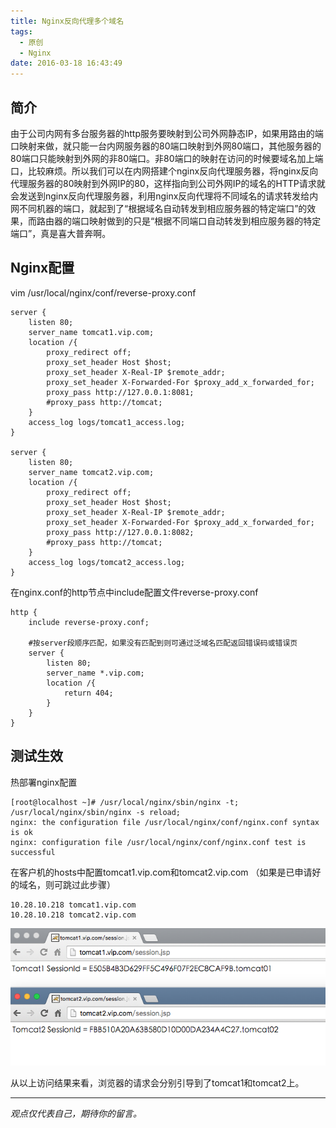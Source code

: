 ```yaml
---
title: Nginx反向代理多个域名
tags:
  - 原创
  - Nginx
date: 2016-03-18 16:43:49
---
```


## 简介
由于公司内网有多台服务器的http服务要映射到公司外网静态IP，如果用路由的端口映射来做，就只能一台内网服务器的80端口映射到外网80端口，其他服务器的80端口只能映射到外网的非80端口。非80端口的映射在访问的时候要域名加上端口，比较麻烦。所以我们可以在内网搭建个nginx反向代理服务器，将nginx反向代理服务器的80映射到外网IP的80，这样指向到公司外网IP的域名的HTTP请求就会发送到nginx反向代理服务器，利用nginx反向代理将不同域名的请求转发给内网不同机器的端口，就起到了“根据域名自动转发到相应服务器的特定端口”的效果，而路由器的端口映射做到的只是“根据不同端口自动转发到相应服务器的特定端口”，真是喜大普奔啊。

## Nginx配置
vim /usr/local/nginx/conf/reverse-proxy.conf
```
server {
    listen 80;
    server_name tomcat1.vip.com;
    location /{
        proxy_redirect off;
        proxy_set_header Host $host;
        proxy_set_header X-Real-IP $remote_addr;
        proxy_set_header X-Forwarded-For $proxy_add_x_forwarded_for;
        proxy_pass http://127.0.0.1:8081;
        #proxy_pass http://tomcat;
    }
    access_log logs/tomcat1_access.log;
}

server {
    listen 80;
    server_name tomcat2.vip.com;
    location /{
        proxy_redirect off;
        proxy_set_header Host $host;
        proxy_set_header X-Real-IP $remote_addr;
        proxy_set_header X-Forwarded-For $proxy_add_x_forwarded_for;
        proxy_pass http://127.0.0.1:8082;
        #proxy_pass http://tomcat;
    }
    access_log logs/tomcat2_access.log;
}
```
在nginx.conf的http节点中include配置文件reverse-proxy.conf
```
http {
	include reverse-proxy.conf;

    #按server段顺序匹配，如果没有匹配到则可通过泛域名匹配返回错误码或错误页
    server {
        listen 80;
        server_name *.vip.com;
        location /{
            return 404;
        }
    }
}
```
## 测试生效
热部署nginx配置
```
[root@localhost ~]# /usr/local/nginx/sbin/nginx -t; /usr/local/nginx/sbin/nginx -s reload;
nginx: the configuration file /usr/local/nginx/conf/nginx.conf syntax is ok
nginx: configuration file /usr/local/nginx/conf/nginx.conf test is successful
```
在客户机的hosts中配置tomcat1.vip.com和tomcat2.vip.com （如果是已申请好的域名，则可跳过此步骤）
```
10.28.10.218 tomcat1.vip.com
10.28.10.218 tomcat2.vip.com
```
![](/images/QQ20160318-3.png)

从以上访问结果来看，浏览器的请求会分别引导到了tomcat1和tomcat2上。


-----

*观点仅代表自己，期待你的留言。*